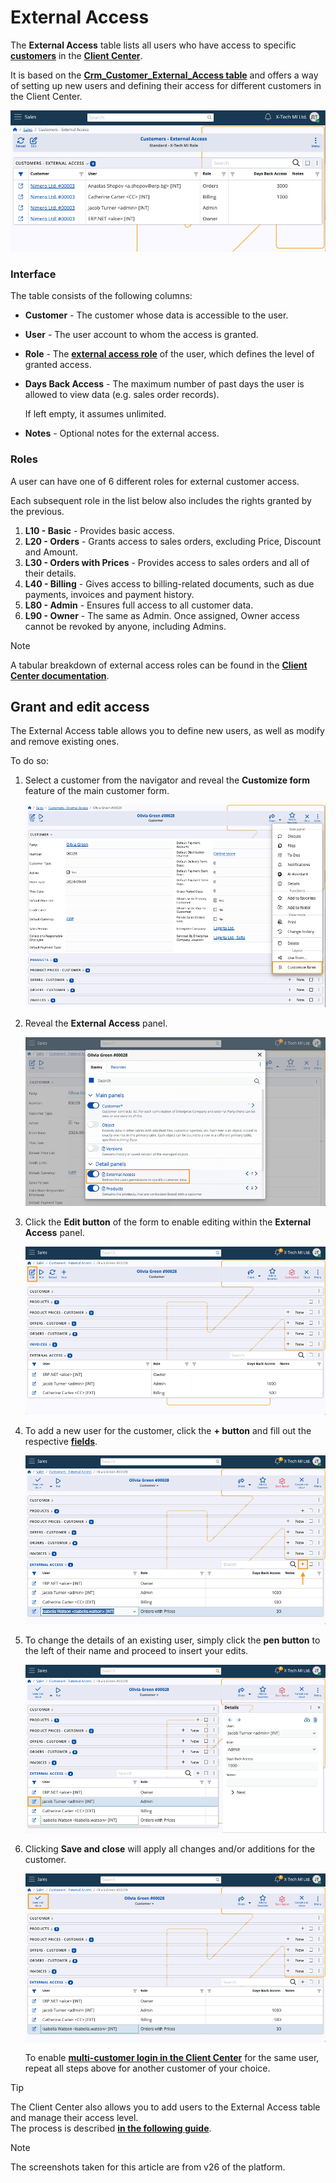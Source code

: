 # External Access

The **External Access** table lists all users who have access to specific **[customers](https://docs.erp.net/tech/modules/crm/sales/customers/index.html)** in the **[Client Center](https://docs.erp.net/tech/modules/crm/clientcenter/index.html)**. 

It is based on the **[Crm_Customer_External_Access table](https://docs.erp.net/model/tables/Crm_Customer_External_Access.html?q=Crm_Customer_External_Access)** and offers a way of setting up new users and defining their access for different customers in the Client Center.

![pictures](pictures/customers_external_access.png)

### Interface

The table consists of the following columns:

- **Customer** - The customer whose data is accessible to the user.
- **User** - The user account to whom the access is granted.
- **Role** - The **[external access role](https://docs.erp.net/tech/modules/crm/clientcenter/index.html#role-based-access)** of the user, which defines the level of granted access.
- **Days Back Access** - The maximum number of past days the user is allowed to view data (e.g. sales order records).
  
  If left empty, it assumes unlimited.

- **Notes** - Optional notes for the external access.

### Roles

A user can have one of 6 different roles for external customer access. 

Each subsequent role in the list below also includes the rights granted by the previous.

1. **L10 - Basic** - Provides basic access.
2. **L20 - Orders** - Grants access to sales orders, excluding Price, Discount and Amount. 
3. **L30 - Orders with Prices** - Provides access to sales orders and all of their details.
4. **L40 - Billing** - Gives access to billing-related documents, such as due payments, invoices and payment history.
5. **L80 - Admin** - Ensures full access to all customer data. 
6. **L90 - Owner** - The same as Admin. Once assigned, Owner access cannot be revoked by anyone, including Admins.

> [!NOTE]
>
> A tabular breakdown of external access roles can be found in the **[Client Center documentation](https://docs.erp.net/tech/modules/crm/clientcenter/index.html#role-based-access)**.

## Grant and edit access

The External Access table allows you to define new users, as well as modify and remove existing ones.

To do so:

1. Select a customer from the navigator and reveal the **Customize form** feature of the main customer form.

   ![pictures](pictures/custom_form.png)

2. Reveal the **External Access** panel.

   ![pictures](pictures/customize_form.png)

3. Click the **Edit button** of the form to enable editing within the **External Access** panel.

   ![pictures](pictures/pen_customer.png)

4. To add a new user for the customer, click the **+ button** and fill out the respective **[fields](https://docs.erp.net/tech/modules/crm/sales/customers/external-access.html#interface)**.

    ![pictures](pictures/plus_user.png)

5. To change the details of an existing user, simply click the **pen button** to the left of their name and proceed to insert your edits.

   ![pictures](pictures/pen_user.png)

6. Clicking **Save and close** will apply all changes and/or additions for the customer.

    ![pictures](pictures/save_close.png)

   To enable **[multi-customer login in the Client Center](https://docs.erp.net/tech/modules/crm/clientcenter/index.html#multi-customer-login)** for the same user, repeat all steps above for another customer of your choice.

> [!TIP]
> 
> The Client Center also allows you to add users to the External Access table and manage their access level. <br> The process is described **[in the following guide](https://docs.erp.net/tech/modules/crm/clientcenter/how-to/setup-a-new-user-account-v26.html)**.

> [!NOTE]
> 
> The screenshots taken for this article are from v26 of the platform.

